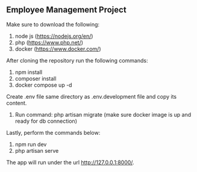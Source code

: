 ## Employee Management Project

Make sure to download the following:
1. node js (https://nodejs.org/en/)
2. php (https://www.php.net/)
3. docker (https://www.docker.com/)

After cloning the repository run the following commands:
1. npm install
2. composer install
3. docker compose up -d

Create .env file same directory as .env.development file and copy its content.
1. Run command: php artisan migrate (make sure docker image is up and ready for db connection)

Lastly, perform the commands below:
1. npm run dev
2. php artisan serve

The app will run under the url http://127.0.0.1:8000/.


